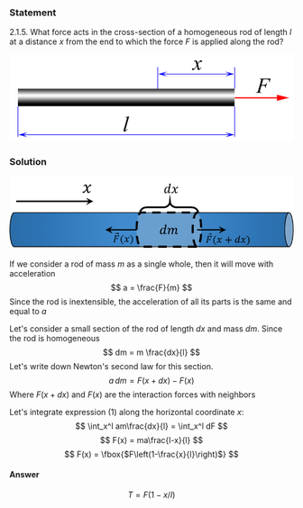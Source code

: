 ###  Statement 

$2.1.5.$ What force acts in the cross-section of a homogeneous rod of length $l$ at a distance $x$ from the end to which the force $F$ is applied along the rod? 

![ For problem $2.1.5$ |930x285, 47%](../../img/2.1.5/statement.png)

### Solution

![ Forces acting on a small area |809x208, 59%](../../img/2.1.5/draw.png)

If we consider a rod of mass $m$ as a single whole, then it will move with acceleration $$ a = \frac{F}{m} $$ Since the rod is inextensible, the acceleration of all its parts is the same and equal to $a$ 

Let's consider a small section of the rod of length $dx$ and mass $dm$. Since the rod is homogeneous $$ dm = m \frac{dx}{l} $$ Let's write down Newton's second law for this section. $$ a\, dm = F(x+dx) - F(x)\tag{1} $$ Where $F(x+dx)$ and $F(x)$ are the interaction forces with neighbors 

Let's integrate expression $(1)$ along the horizontal coordinate $x$: $$ \int_x^l am\frac{dx}{l} = \int_x^l dF $$ $$ F(x) = ma\frac{l-x}{l} $$ $$ F(x) = \fbox{$F\left(1-\frac{x}{l}\right)$} $$ 

#### Answer

$$T = F(1 − x/l)$$ 
